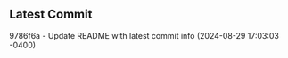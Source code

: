 
## Latest Commit
9786f6a - Update README with latest commit info (2024-08-29 17:03:03 -0400) <Yunxi-Zhou>
